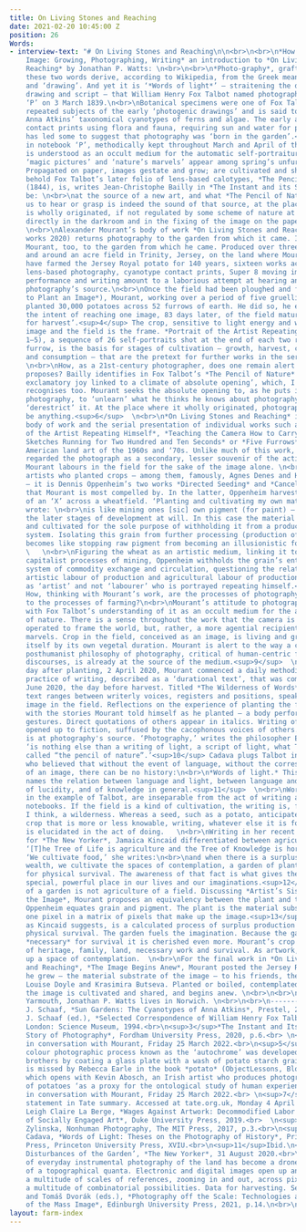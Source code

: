 ```yaml
---
title: On Living Stones and Reaching
date: 2021-02-20 10:45:00 Z
position: 26
Words:
- interview-text: "# On Living Stones and Reaching\n\n<br>\n<br>\n*How to Plant an
    Image: Growing, Photographing, Writing* an introduction to *On Living Stones and
    Reaching* by Jonathan P. Watts: \n<br>\n<br>\n*Photo-graphy*, grafted. Individually
    these two words derive, according to Wikipedia, from the Greek meaning ‘light’
    and ‘drawing’. And yet it is ‘*Words of light*’ – straitening the difference between
    drawing and script – that William Henry Fox Talbot named photography in notebook
    ‘P’ on 3 March 1839.\n<br>\nBotanical specimens were one of Fox Talbot’s most
    repeated subjects of the early ‘photogenic drawings’ and is said to have inspired
    Anna Atkins’ taxonomical cyanotypes of ferns and algae. The early abundance of
    contact prints using flora and fauna, requiring sun and water for processing,
    has led some to suggest that photography was ‘born in the garden’.<sup>1</sup>\n<br>\nElsewhere
    in notebook ‘P’, methodically kept throughout March and April of that year, photography
    is understood as an occult medium for the automatic self-portraiture of nature:
    ‘magic pictures’ and ‘nature’s marvels’ appear among spring’s unfurling leaves.<sup>2</sup>
    Propagated on paper, images gestate and grow; are cultivated and shared. \n<br>\nTo
    behold Fox Talbot’s later folio of lens-based calotypes, *The Pencil of Nature*
    (1844), is, writes Jean-Christophe Bailly in *The Instant and its Shadow*, to
    be: \n<br>\nat the source of a new art, and what *The Pencil of Nature* allows
    us to hear or grasp is indeed the sound of that source, at the place where it
    is wholly originated, if not regulated by some scheme of nature at work, functioning
    directly in the darkroom and in the fixing of the image on the paper.<sup>3</sup>
    \n<br>\nAlexander Mourant’s body of work *On Living Stones and Reaching* (all
    works 2020) returns photography to the garden from which it came. It returned
    Mourant, too, to the garden from which he came. Produced over three months in
    and around an acre field in Trinity, Jersey, on the land where Mourant’s family
    have farmed the Jersey Royal potato for 140 years, sixteen works across analogue
    lens-based photography, cyanotype contact prints, Super 8 moving image, co-ordinated
    performance and writing amount to a laborious attempt at hearing and grasping
    photography’s source.\n<br>\nOnce the field had been ploughed and furrowed (*How
    to Plant an Image*), Mourant, working over a period of five gruelling days, hand
    planted 30,000 potatoes across 52 furrows of earth. He did so, he explains, ‘with
    the intent of reaching one image, 83 days later, of the field matured, and ready
    for harvest’.<sup>4</sup> The crop, sensitive to light energy and water, is the
    image and the field is the frame. *Portrait of the Artist Repeating Himself* (Days
    1–5), a sequence of 26 self-portraits shot at the end of each two rows of planted
    furrow, is the basis for stages of cultivation – growth, harvest, circulation
    and consumption – that are the pretext for further works in the series.<sup>5</sup>
    \n<br>\nHow, as a 21st-century photographer, does one remain alert to what photography
    proposes? Bailly identifies in Fox Talbot’s *The Pencil of Nature* ‘a kind of
    exclamatory joy linked to a climate of absolute opening’, which, I think, Mourant
    recognises too. Mourant seeks the absolute opening to, as he puts it, ‘expand’
    photography, to ‘unlearn’ what he thinks he knows about photography in order to
    ‘derestrict’ it. At the place where it wholly originated, photography could still
    be anything.<sup>6</sup>  \n<br>\n*On Living Stones and Reaching* is a procedural
    body of work and the serial presentation of individual works such as *Portrait
    of the Artist Repeating Himself*, *Teaching the Camera How to Carry*, and *Five
    Sketches Running for Two Hundred and Ten Seconds* or *Five Furrows* evokes Euro-North
    American land art of the 1960s and ‘70s. Unlike much of this work, which often
    regarded the photograph as a secondary, lesser souvenir of the action and site,
    Mourant labours in the field for the sake of the image alone. \n<br>\nOf the land
    artists who planted crops – among them, famously, Agnes Denes and Hans Haacke
    – it is Dennis Oppenheim’s two works *Directed Seeding* and *Cancelled Crop* (1969)
    that Mourant is most compelled by. In the latter, Oppenheim harvested the form
    of an ‘X’ across a wheatfield. ‘Planting and cultivating my own material,’ he
    wrote: \n<br>\nis like mining ones [sic] own pigment (for paint) – I can direct
    the later stages of development at will. In this case the material is planted
    and cultivated for the sole purpose of withholding it from a product-oriented
    system. Isolating this grain from further processing (production of food stuffs)
    becomes like stopping raw pigment from becoming an illusionistic force on canvas.<sup>7</sup>
    \   \n<br>\nFiguring the wheat as an artistic medium, linking it to extractive
    capitalist processes of mining, Oppenheim withholds the grain’s entry into the
    system of commodity exchange and circulation, questioning the relationship between
    artistic labour of production and agricultural labour of production. It is Mourant
    as ‘artist’ and not ‘labourer’ who is portrayed repeating himself.<sup>8</sup>
    How, thinking with Mourant’s work, are the processes of photography analogous
    to the processes of farming?\n<br>\nMourant’s attitude to photography connects
    with Fox Talbot’s understanding of it as an occult medium for the automatic self-portraiture
    of nature. There is a sense throughout the work that the camera is not a tool
    operated to frame the world, but, rather, a more agential recipient of nature’s
    marvels. Crop in the field, conceived as an image, is living and growing and reveals
    itself by its own vegetal duration. Mourant is alert to the way a contemporary
    posthumanist philosophy of photography, critical of human-centric frameworks and
    discourses, is already at the source of the medium.<sup>9</sup>  \n<br>\nThe very
    day after planting, 2 April 2020, Mourant commenced a daily methodical (gruelling)
    practice of writing, described as a ‘durational text’, that was completed on 23
    June 2020, the day before harvest. Titled *The Wilderness of Words*, this experimental
    text ranges between writerly voices, registers and positions, speaking with the
    image in the field. Reflections on the experience of planting the field merge
    with the stories Mourant told himself as he planted – a body performing mechanical
    gestures. Direct quotations of others appear in italics. Writing of the self is
    opened up to fiction, suffused by the cacophonous voices of others.\n<br>\nWriting
    is at photography's source. ‘Photography,’ writes the philosopher Eduardo Cadava,
    ‘is nothing else than a writing of light, a script of light, what Talbot elsewhere
    called “the pencil of nature”.’<sup>10</sup> Cadava plugs Talbot into Walter Benjamin
    who believed that without the event of language, without the corresponding emergence
    of an image, there can be no history:\n<br>\n*Words of light.* This phrase also
    names the relation between language and light, between language and the possibility
    of lucidity, and of knowledge in general.<sup>11</sup>  \n<br>\nWords of light,
    in the example of Talbot, are inseparable from the act of writing and naming in
    notebooks. If the field is a kind of cultivation, the writing is, for Mourant,
    I think, a wilderness. Whereas a seed, such as a potato, anticipates a future
    crop that is more or less knowable, writing, whatever else it is for Mourant,
    is elucidated in the act of doing.   \n<br>\nWriting in her recent gardening column
    for *The New Yorker*, Jamaica Kincaid differentiated between agriculture and horticulture.
    ‘[T]he Tree of Life is agriculture and the Tree of Knowledge is horticulture.’
    ‘We cultivate food,’ she writes:\n<br>\nand when there is a surplus of it, producing
    wealth, we cultivate the spaces of contemplation, a garden of plants not necessary
    for physical survival. The awareness of that fact is what gives the garden its
    special, powerful place in our lives and our imaginations.<sup>12</sup>\n<br>\nHorticulture
    of a garden is not agriculture of a field. Discussing *Artist’s Sister Amongst
    the Image*, Mourant proposes an equivalency between the plant and the pixel, as
    Oppenheim equates grain and pigment. The plant is the material substrate, but
    one pixel in a matrix of pixels that make up the image.<sup>13</sup> Agriculture,
    as Kincaid suggests, is a calculated process of surplus production required for
    physical survival. The garden fuels the imagination. Because the garden is not
    *necessary* for survival it is cherished even more. Mourant’s crop speaks to ideas
    of heritage, family, land, necessary work and survival. As artwork, the crop opens
    up a space of contemplation.  \n<br>\nFor the final work in *On Living Stones
    and Reaching*, *The Image Begins Anew*, Mourant posted the Jersey Royals that
    he grew – the material substrate of the image – to his friends, the artists Victoria
    Louise Doyle and Krasimira Butseva. Planted or boiled, contemplated or eaten,
    the image is cultivated and shared, and begins anew. \n<br>\n<br>\n– Born in Great
    Yarmouth, Jonathan P. Watts lives in Norwich. \n<br>\n<br>\n---------<br>\n<sup>1</sup>Larry
    J. Schaaf, *Sun Gardens: The Cyanotypes of Anna Atkins*, Prestel, 2018.<br> \n<sup>2</sup>Larry
    J. Schaaf (ed.), *Selected Correspondence of William Henry Fox Talbot 1823–1874*,
    London: Science Museum, 1994.<br>\n<sup>3</sup>*The Instant and Its Shadow: A
    Story of Photography*, Fordham University Press, 2020, p.6.<br> \n<sup>4</sup>Author
    in conversation with Mourant, Friday 25 March 2022.<br>\n<sup>5</sup>The early
    colour photographic process known as the ‘autochrome’ was developed by the Lumière
    brothers by coating a glass plate with a wash of potato starch grains. This curio
    is missed by Rebecca Earle in the book *potato* (ObjectLessons, Bloomsbury, 2019),
    which opens with Kevin Abosch, an Irish artist who produces photographic portraits
    of potatoes ‘as a proxy for the ontological study of human experience’.<br>\n<sup>6</sup>Author
    in conversation with Mourant, Friday 25 March 2022.<br> \n<sup>7</sup>Artist’s
    statement in Tate summary. Accessed at tate.org.uk, Monday 4 April 2022.<br>\n<sup>8</sup>See
    Leigh Claire La Berge, *Wages Against Artwork: Decommodified Labor and the Claims
    of Socially Engaged Art*, Duke University Press, 2019.<br>  \n<sup>9</sup>Joanna
    Zylinska, Nonhuman Photography, The MIT Press, 2017, p.3.<br>\n<sup>10</sup>Eduardo
    Cadava, *Words of Light: Theses on the Photography of History*, Princeton University
    Press, Princeton University Press, XVIU.<br>\n<sup>11</sup>Ibid.\n<sup>12</sup>‘The
    Disturbances of the Garden’, *The New Yorker*, 31 August 2020.<br>\n<sup>13</sup>Much
    of everyday instrumental photography of the land has become a drone’s eye view
    of a topographical quanta. Electronic and digital images open up any image as
    a multitude of scales of references, zooming in and out, across pixel spaces,
    a multitude of combinatorial possibilities. Data for harvesting. See Jussi Parikka
    and Tomáš Dvorák (eds.), *Photography off the Scale: Technologies and Theories
    of the Mass Image*, Edinburgh University Press, 2021, p.14.\n<br>\n<br>"
layout: farm-index
---
```


